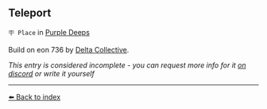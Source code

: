 ## Teleport

`🪧 Place` in [Purple Deeps](https://zeithalt.github.io/r/purple_deeps.html)

Build on eon 736 by [Delta Collective](https://zeithalt.github.io/r/delta_collective.html).

_This entry is considered incomplete - you can request more info for it [on discord](<https://discord.com/channels/562910943848169472/1173922660489633802>) or write it yourself_


----------
[⬅️ Back to index](/index.md#c980_s)
